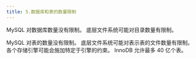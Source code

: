 ```yaml
---
title: 5.数据库和表的数量限制
---
```

MySQL 对数据库数量没有限制。 底层文件系统可能对目录数量有限制。

MySQL 对表的数量没有限制。 底层文件系统可能对表示表的文件数量有限制。 各个存储引擎可能会施加特定于引擎的约束。 InnoDB 允许最多 40 亿个表。

